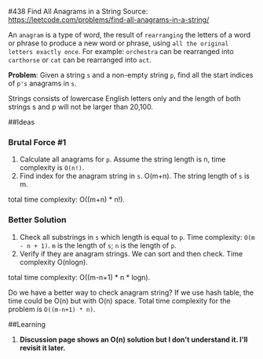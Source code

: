 #438 Find All Anagrams in a String
Source: https://leetcode.com/problems/find-all-anagrams-in-a-string/

An `anagram` is a type of word, the result of `rearranging` the letters of a word or phrase to produce a new word or phrase, using `all the original letters exactly once`. For example: `orchestra` can be rearranged into `carthorse` or `cat` can be rearranged into `act`.

**Problem**: Given a string `s` and a non-empty string `p`, find all the start indices of `p's` anagrams in `s`.

Strings consists of lowercase English letters only and the length of both strings s and p will not be larger than 20,100.

##Ideas
### Brutal Force #1
1. Calculate all anagrams for `p`.  Assume the string length is n, time complexity is `O(n!)`.
2. Find index for the anagram string in `s`. O(m+n). The string length of `s` is m.

total time complexity: O((m+n) * n!).

### Better Solution
1. Check all substrings in `s` which length is equal to `p`. Time complexity: `O(m - n + 1)`. `m` is the length of `s`; `n` is the length of `p`.
2. Verify if they are anagram strings. We can sort and then check. Time complexity O(nlogn).

total time complexity: O((m-n+1) * n * logn).

Do we have a better way to check anagram string? If we use hash table, the time could be O(n) but with O(n) space. Total time complexity for the problem is `O((m-n+1) * n)`.

##Learning
1. **Discussion page shows an O(n) solution but I don't understand it. I'll revisit it later.**
